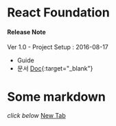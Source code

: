 React Foundation
================

#### Release Note
Ver 1.0 - Project Setup : 2016-08-17

- Guide
- 문서
	[Doc](http://slides.com/jungyoungtai/deck){:target="_blank"}
	
	
# Some markdown
*click below*
<a href="example.com" target="_blank">New Tab</a>

